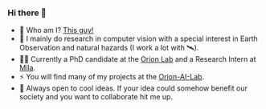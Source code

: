 ### Hi there 👋
- 🤔 Who am I? [This guy!](http://ngbountos.github.io)
- 🔭 I mainly do research in computer vision with a special interest in Earth Observation and natural hazards (I work a lot with 🛰️).
- 🧑‍💻 Currently a PhD candidate at the [Orion Lab](http://orionlab.space.noa.gr/) and a Research Intern at [Mila](https://mila.quebec/).
- ⚡ You will find many of my projects at the [Orion-AI-Lab](https://github.com/Orion-AI-Lab).
- 👯 Always open to cool ideas. If your idea could somehow benefit our society and you want to collaborate hit me up.

<!--
**ngbountos/ngbountos** is a ✨ _special_ ✨ repository because its `README.md` (this file) appears on your GitHub profile.

Here are some ideas to get you started:

- 🔭 I’m currently working on ...
- 🌱 I’m currently learning ...
- 👯 I’m looking to collaborate on ...
- 🤔 I’m looking for help with ...
- 💬 Ask me about ...
- 📫 How to reach me: ...
- 😄 Pronouns: ...
- ⚡ Fun fact: ...
-->
